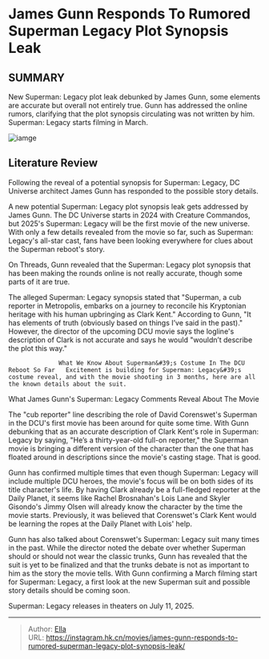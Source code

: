 # James Gunn Responds To Rumored Superman Legacy Plot Synopsis Leak


## SUMMARY 



  New Superman: Legacy plot leak debunked by James Gunn, some elements are accurate but overall not entirely true.   Gunn has addressed the online rumors, clarifying that the plot synopsis circulating was not written by him.   Superman: Legacy starts filming in March.  

![iamge](https://static1.srcdn.com/wordpress/wp-content/uploads/2023/12/superman-revealing-s-symbol-dc.jpg)

## Literature Review

Following the reveal of a potential synopsis for Superman: Legacy, DC Universe architect James Gunn has responded to the possible story details.




A new potential Superman: Legacy plot synopsis leak gets addressed by James Gunn. The DC Universe starts in 2024 with Creature Commandos, but 2025&#39;s Superman: Legacy will be the first movie of the new universe. With only a few details revealed from the movie so far, such as Superman: Legacy&#39;s all-star cast, fans have been looking everywhere for clues about the Superman reboot&#39;s story.




On Threads, Gunn revealed that the Superman: Legacy plot synopsis that has been making the rounds online is not really accurate, though some parts of it are true.

          

The alleged Superman: Legacy synopsis stated that &#34;Superman, a cub reporter in Metropolis, embarks on a journey to reconcile his Kryptonian heritage with his human upbringing as Clark Kent.&#34; According to Gunn, &#34;It has elements of truth (obviously based on things I’ve said in the past).&#34; However, the director of the upcoming DCU movie says the logline&#39;s description of Clark is not accurate and says he would &#34;wouldn’t describe the plot this way.&#34;

                  What We Know About Superman&#39;s Costume In The DCU Reboot So Far   Excitement is building for Superman: Legacy&#39;s costume reveal, and with the movie shooting in 3 months, here are all the known details about the suit.   





 What James Gunn&#39;s Superman: Legacy Comments Reveal About The Movie 
          

The &#34;cub reporter&#34; line describing the role of David Corenswet&#39;s Superman in the DCU&#39;s first movie has been around for quite some time. With Gunn debunking that as an accurate description of Clark Kent&#39;s role in Superman: Legacy by saying, &#34;He’s a thirty-year-old full-on reporter,&#34; the Superman movie is bringing a different version of the character than the one that has floated around in descriptions since the movie&#39;s casting stage. That is good.

Gunn has confirmed multiple times that even though Superman: Legacy will include multiple DCU heroes, the movie&#39;s focus will be on both sides of its title character&#39;s life. By having Clark already be a full-fledged reporter at the Daily Planet, it seems like Rachel Brosnahan&#39;s Lois Lane and Skyler Gisondo&#39;s Jimmy Olsen will already know the character by the time the movie starts. Previously, it was believed that Corenswet&#39;s Clark Kent would be learning the ropes at the Daily Planet with Lois&#39; help.




Gunn has also talked about Corenswet&#39;s Superman: Legacy suit many times in the past. While the director noted the debate over whether Superman should or should not wear the classic trunks, Gunn has revealed that the suit is yet to be finalized and that the trunks debate is not as important to him as the story the movie tells. With Gunn confirming a March filming start for Superman: Legacy, a first look at the new Superman suit and possible story details should be coming soon.









Superman: Legacy releases in theaters on July 11, 2025.






---

> Author: [Ella](https://instagram.hk.cn/)  
> URL: https://instagram.hk.cn/movies/james-gunn-responds-to-rumored-superman-legacy-plot-synopsis-leak/  

